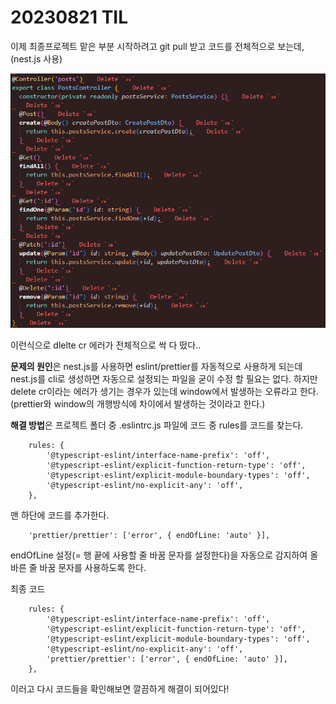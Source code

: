 # 20230821 TIL

이제 최종프로젝트 맡은 부분 시작하려고 git pull 받고 코드를 전체적으로 보는데, (nest.js 사용)

![Alt text](image-1.png)

이런식으로 dlelte cr 에러가 전체적으로 싹 다 떴다..

**문제의 원인**은 nest.js를 사용하면 eslint/prettier를 자동적으로 사용하게 되는데 nest.js를 cli로 생성하면 자동으로 설정되는 파일을 굳이 수정 할 필요는 없다. 하지만 delete cr이라는 에러가 생기는 경우가 있는데 window에서 발생하는 오류라고 한다.(prettier와 window의 개행방식에 차이에서 발생하는 것이라고 한다.)

**해결 방법**은 프로젝트 폴더 중 .eslintrc.js 파일에 코드 중 rules를 코드를 찾는다.

        rules: {
            '@typescript-eslint/interface-name-prefix': 'off',
            '@typescript-eslint/explicit-function-return-type': 'off',
            '@typescript-eslint/explicit-module-boundary-types': 'off',
            '@typescript-eslint/no-explicit-any': 'off',
        },

맨 하단에 코드를 추가한다.

        'prettier/prettier': ['error', { endOfLine: 'auto' }],

endOfLine 설정(= 행 끝에 사용할 줄 바꿈 문자를 설정한다)을 자동으로 감지하여 올바른 줄 바꿈 문자를 사용하도록 한다.

최종 코드

        rules: {
            '@typescript-eslint/interface-name-prefix': 'off',
            '@typescript-eslint/explicit-function-return-type': 'off',
            '@typescript-eslint/explicit-module-boundary-types': 'off',
            '@typescript-eslint/no-explicit-any': 'off',
            'prettier/prettier': ['error', { endOfLine: 'auto' }],
        },

이러고 다시 코드들을 확인해보면 깔끔하게 해결이 되어있다!
